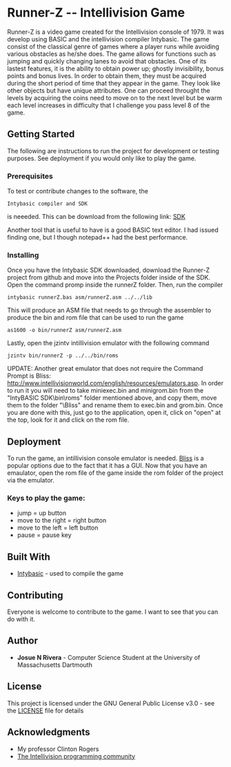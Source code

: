 # Runner-Z -- Intellivision Game
Runner-Z is a video game created for the Intellivision console of 1979. It was develop using BASIC and the intellivision compiler Intybasic. The game consist of the classical genre of games where a player runs while avoiding various obstacles as he/she does. The game allows for functions such as jumping and quickly changing lanes to avoid that obstacles. One of its lastest features, it is the ability to obtain power up; ghostly invisibility, bonus points and bonus lives. In order to obtain them, they must be acquired during the short period of time that they appear in the game. They look like other objects but have unique attributes. One can proceed throught the levels by acquiring the coins need to move on to the next level but be warm each level increases in difficulty that I challenge you pass level 8 of the game.

## Getting Started
The following are instructions to run the project for development or testing purposes. See deployment if you would only like to play the game.

### Prerequisites
To test or contribute changes to the software, the
```
Intybasic compiler and SDK
```
is neeeded. This can be download from the following link: [SDK](http://atariage.com/forums/topic/240526-introducing-the-intybasic-sdk/)

Another tool that is useful to have is a good BASIC text editor. I had issued finding one, but I though notepad++ had the best performance.

### Installing
Once you have the Intybasic SDK downloaded, download the Runner-Z project from github and move into the Projects folder inside of the SDK.
Open the command promp inside the runnerZ folder. Then, run the compiler
``` 
intybasic runnerZ.bas asm/runnerZ.asm ../../lib
```
This will produce an ASM file that needs to go through the assembler to produce the bin and rom file that can be used to run the game
```
as1600 -o bin/runnerZ asm/runnerZ.asm
```
Lastly, open the jzintv intillivision emulator with the following command
```
jzintv bin/runnerZ -p ../../bin/roms
```

UPDATE: Another great emulator that does not require the Command Prompt is Bliss: http://www.intellivisionworld.com/english/resources/emulators.asp. In order to run it you will need to take miniexec.bin and minigrom.bin from the "IntyBASIC SDK\bin\roms" folder mentioned above, and copy them, move them to the folder "\Bliss" and rename them to exec.bin and grom.bin. Once you are done with this, just go to the application, open it, click on "open" at the top, look for it and click on the rom file.

## Deployment
To run the game, an intillivision console emulator is needed. [Bliss](http://www.intellivisionbrasil.com.br/Menu_Emuladores.htm) is a popular options due to the fact that it has a GUI.
Now that you have an emaulator, open the rom file of the game inside the rom folder of the project via the emulator. 

### Keys to play the game:
  - jump = up button
  - move to the right = right button
  - move to the left = left button
  - pause = pause key

## Built With
* [Intybasic](http://atariage.com/forums/forum/144-intellivision-programming/) - used to compile the game
## Contributing
Everyone is welcome to contribute to the game. I want to see that you can do with it.
## Author
* **Josue N Rivera** - Computer Science Student at the University of Massachusetts Dartmouth
## License
This project is licensed under the GNU General Public License v3.0 - see the [LICENSE](LICENSE) file for details

## Acknowledgments
* My professor Clinton Rogers
* [The Intellivision programming community](http://atariage.com/forums/forum/144-intellivision-programming/)
